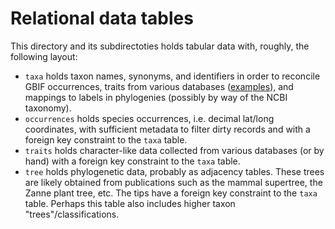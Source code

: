 Relational data tables
======================

This directory and its subdirectoties holds tabular data with, roughly, the following layout:

- `taxa` holds taxon names, synonyms, and identifiers in order to reconcile GBIF occurrences, traits from various databases
  ([examples](https://github.com/naturalis/mebioda/blob/master/doc/week3/w3d4/lecture3a/databases.Rmd)), and mappings to
  labels in phylogenies (possibly by way of the NCBI taxonomy).
- `occurrences` holds species occurrences, i.e. decimal lat/long coordinates, with sufficient metadata to filter dirty
  records and with a foreign key constraint to the `taxa` table.
- `traits` holds character-like data collected from various databases (or by hand) with a foreign key constraint to the 
  `taxa` table.
- `tree` holds phylogenetic data, probably as adjacency tables. These trees are likely obtained from publications such as
   the mammal supertree, the Zanne plant tree, etc. The tips have a foreign key constraint to the `taxa` table. Perhaps 
   this table also includes higher taxon "trees"/classifications.